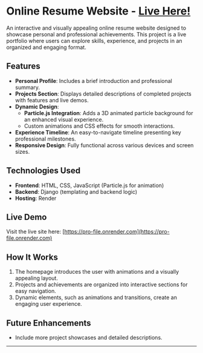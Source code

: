 # Online Resume Website - [Live Here!](https://pro-file.onrender.com)

An interactive and visually appealing online resume website designed to showcase personal and professional achievements. This project is a live portfolio where users can explore skills, experience, and projects in an organized and engaging format.

## Features
- **Personal Profile**: Includes a brief introduction and professional summary.  
- **Projects Section**: Displays detailed descriptions of completed projects with features and live demos.  
- **Dynamic Design**:  
  - **Particle.js Integration**: Adds a 3D animated particle background for an enhanced visual experience.  
  - Custom animations and CSS effects for smooth interactions.  
- **Experience Timeline**: An easy-to-navigate timeline presenting key professional milestones.  
- **Responsive Design**: Fully functional across various devices and screen sizes.  

## Technologies Used
- **Frontend**: HTML, CSS, JavaScript (Particle.js for animation)  
- **Backend**: Django (templating and backend logic)  
- **Hosting**: Render  

## Live Demo
Visit the live site here: [https://pro-file.onrender.com](https://pro-file.onrender.com)

## How It Works
1. The homepage introduces the user with animations and a visually appealing layout.  
2. Projects and achievements are organized into interactive sections for easy navigation.  
3. Dynamic elements, such as animations and transitions, create an engaging user experience.  

## Future Enhancements
- Include more project showcases and detailed descriptions.  

---

